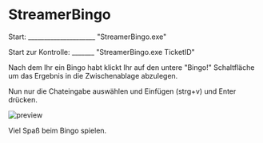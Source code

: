 # StreamerBingo

Start: _____________________ "StreamerBingo.exe"

Start zur Kontrolle: _______ "StreamerBingo.exe TicketID"

Nach dem Ihr ein Bingo habt klickt Ihr auf den untere "Bingo!" Schaltfläche um das Ergebnis in die Zwischenablage abzulegen.

Nun nur die Chateingabe auswählen und Einfügen (strg+v) und Enter drücken.

![preview](https://user-images.githubusercontent.com/17516608/188402859-e4f49404-c79d-4294-9a24-eba538e54ec9.png)


Viel Spaß beim Bingo spielen.
